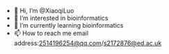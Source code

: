 - 👋 Hi, I’m @XiaoqiLuo
- 👀 I’m interested in bioinformatics
- 🌱 I’m currently learning bioinformatics
- 📫 How to reach me email address:2514196254@qq.com/s2172876@ed.ac.uk

<!---
XiaoqiLuo/XiaoqiLuo is a ✨ special ✨ repository because its `README.md` (this file) appears on your GitHub profile.
You can click the Preview link to take a look at your changes.
--->
